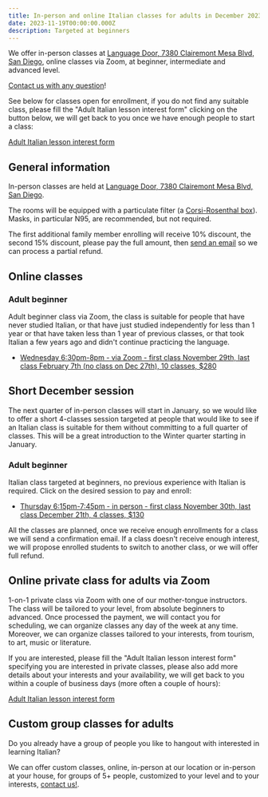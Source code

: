 ```yaml
---
title: In-person and online Italian classes for adults in December 2023
date: 2023-11-19T00:00:00.000Z
description: Targeted at beginners
---
```

We offer in-person classes at [Language Door, 7380 Clairemont Mesa Blvd, San Diego](https://goo.gl/maps/vCotwAoBbYNpx8vV9), online classes via Zoom, at beginner, intermediate and advanced level.

[Contact us with any question](/contact/)!

See below for classes open for enrollment, if you do not find any suitable class, please fill the "Adult Italian lesson interest form" clicking on the button below,
we will get back to you once we have enough people to start a class:

<div class="tc">
<a href="https://forms.gle/LHR7Htpeb3mQzV838" class="btn raise">Adult Italian lesson interest form</a>
</div>

## General information

In-person classes are held at [Language Door, 7380 Clairemont Mesa Blvd, San Diego](https://goo.gl/maps/vCotwAoBbYNpx8vV9).

The rooms will be equipped with a particulate filter (a [Corsi-Rosenthal box](https://en.wikipedia.org/wiki/Corsi%E2%80%93Rosenthal_Box)). Masks, in particular N95, are recommended, but not required.

The first additional family member enrolling will receive 10% discount, the second 15% discount, please pay the full amount, then [send an email](https://www.italianschoolsd.com/contact/) so we can process a partial refund.

## Online classes

### Adult beginner

Adult beginner class via Zoom, the class is suitable for people that have never studied Italian, or that have just studied independently for less than 1 year or that have taken less than 1 year of previous classes, or that took Italian a few years ago and didn't continue practicing the language.

* [Wednesday 6:30pm-8pm - via Zoom - first class November 29th, last class February 7th (no class on Dec 27th), 10 classes, $280](#)

## Short December session

The next quarter of in-person classes will start in January, so we would like to offer a short 4-classes session targeted at people that would like to see if an Italian class is suitable for them without committing to a full quarter of classes.
This will be a great introduction to the Winter quarter starting in January.

### Adult beginner

Italian class targeted at beginners, no previous experience with Italian is required. Click on the desired session to pay and enroll:

* [Thursday 6:15pm-7:45pm - in person - first class November 30th, last class December 21th, 4 classes, $130](#)

All the classes are planned, once we receive enough enrollments for a class we will send a confirmation email. If a class doesn't receive enough interest, we will propose enrolled students to switch to another class, or we will offer full refund.

## Online private class for adults via Zoom

1-on-1 private class via Zoom with one of our mother-tongue instructors. The class will be tailored to your level, from absolute beginners to advanced. Once processed the payment, we will contact you for scheduling, we can organize classes any day of the week at any time. Moreover, we can organize classes tailored to your interests, from tourism, to art, music or literature.

If you are interested, please fill the "Adult Italian lesson interest form" specifying you are interested in private classes, please also add more details about your interests and your availability, we will get back to you within a couple of business days (more often a couple of hours):

<div class="tc">
<a href="https://forms.gle/LHR7Htpeb3mQzV838" class="btn raise">Adult Italian lesson interest form</a>
</div>

## Custom group classes for adults

Do you already have a group of people you like to hangout with interested in learning Italian?

We can offer custom classes, online, in-person at our location or in-person at your house, for groups of 5+ people, customized to your level and to your interests, [contact us!](/contact).
